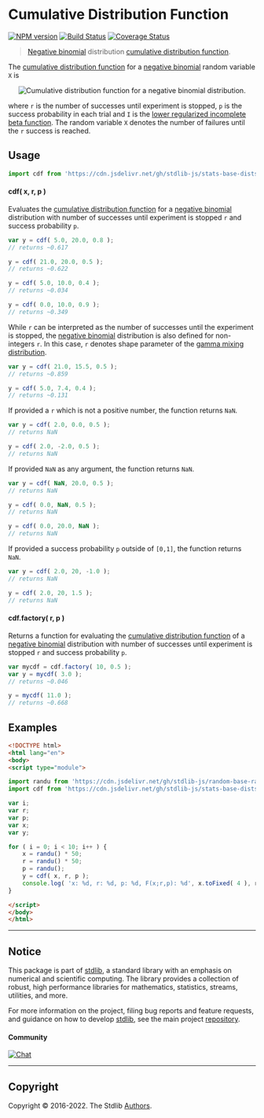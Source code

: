 <!--

@license Apache-2.0

Copyright (c) 2018 The Stdlib Authors.

Licensed under the Apache License, Version 2.0 (the "License");
you may not use this file except in compliance with the License.
You may obtain a copy of the License at

   http://www.apache.org/licenses/LICENSE-2.0

Unless required by applicable law or agreed to in writing, software
distributed under the License is distributed on an "AS IS" BASIS,
WITHOUT WARRANTIES OR CONDITIONS OF ANY KIND, either express or implied.
See the License for the specific language governing permissions and
limitations under the License.

-->

# Cumulative Distribution Function

[![NPM version][npm-image]][npm-url] [![Build Status][test-image]][test-url] [![Coverage Status][coverage-image]][coverage-url] <!-- [![dependencies][dependencies-image]][dependencies-url] -->

> [Negative binomial][negative-binomial-distribution] distribution [cumulative distribution function][cdf].

<section class="intro">

The [cumulative distribution function][cdf] for a [negative binomial][negative-binomial-distribution] random variable `X` is

<!-- <equation class="equation" label="eq:negative_binomial_cdf" align="center" raw="F(x;r,p)=1-I_p(x+1,r)" alt="Cumulative distribution function for a negative binomial distribution."> -->

<div class="equation" align="center" data-raw-text="F(x;r,p)=1-I_p(x+1,r)" data-equation="eq:negative_binomial_cdf">
    <img src="https://cdn.jsdelivr.net/gh/stdlib-js/stdlib@51534079fef45e990850102147e8945fb023d1d0/lib/node_modules/@stdlib/stats/base/dists/negative-binomial/cdf/docs/img/equation_negative_binomial_cdf.svg" alt="Cumulative distribution function for a negative binomial distribution.">
    <br>
</div>

<!-- </equation> -->

where `r` is the number of successes until experiment is stopped, `p` is the success probability in each trial and `I` is the [lower regularized incomplete beta function][incomplete-beta]. The random variable `X` denotes the number of failures until the `r` success is reached. 

</section>

<!-- /.intro -->



<section class="usage">

## Usage

```javascript
import cdf from 'https://cdn.jsdelivr.net/gh/stdlib-js/stats-base-dists-negative-binomial-cdf@esm/index.mjs';
```

#### cdf( x, r, p )

Evaluates the [cumulative distribution function][cdf] for a [negative binomial][negative-binomial-distribution] distribution with number of successes until experiment is stopped `r` and success probability `p`.

```javascript
var y = cdf( 5.0, 20.0, 0.8 );
// returns ~0.617

y = cdf( 21.0, 20.0, 0.5 );
// returns ~0.622

y = cdf( 5.0, 10.0, 0.4 );
// returns ~0.034

y = cdf( 0.0, 10.0, 0.9 );
// returns ~0.349
```

While `r` can be interpreted as the number of successes until the experiment is stopped, the [negative binomial][negative-binomial-distribution] distribution is also defined for non-integers `r`. In this case, `r` denotes shape parameter of the [gamma mixing distribution][negative-binomial-mixture-representation].

```javascript
var y = cdf( 21.0, 15.5, 0.5 );
// returns ~0.859

y = cdf( 5.0, 7.4, 0.4 );
// returns ~0.131
```

If provided a `r` which is not a positive number, the function returns `NaN`.

```javascript
var y = cdf( 2.0, 0.0, 0.5 );
// returns NaN

y = cdf( 2.0, -2.0, 0.5 );
// returns NaN
```

If provided `NaN` as any argument, the function returns `NaN`.

```javascript
var y = cdf( NaN, 20.0, 0.5 );
// returns NaN

y = cdf( 0.0, NaN, 0.5 );
// returns NaN

y = cdf( 0.0, 20.0, NaN );
// returns NaN
```

If provided a success probability `p` outside of `[0,1]`, the function returns `NaN`.

```javascript
var y = cdf( 2.0, 20, -1.0 );
// returns NaN

y = cdf( 2.0, 20, 1.5 );
// returns NaN
```

#### cdf.factory( r, p )

Returns a function for evaluating the [cumulative distribution function][cdf] of  a [negative binomial][negative-binomial-distribution] distribution with number of successes until experiment is stopped `r` and success probability `p`.

```javascript
var mycdf = cdf.factory( 10, 0.5 );
var y = mycdf( 3.0 );
// returns ~0.046

y = mycdf( 11.0 );
// returns ~0.668
```

</section>

<!-- /.usage -->

<section class="examples">

## Examples

<!-- eslint no-undef: "error" -->

```html
<!DOCTYPE html>
<html lang="en">
<body>
<script type="module">

import randu from 'https://cdn.jsdelivr.net/gh/stdlib-js/random-base-randu@esm/index.mjs';
import cdf from 'https://cdn.jsdelivr.net/gh/stdlib-js/stats-base-dists-negative-binomial-cdf@esm/index.mjs';

var i;
var r;
var p;
var x;
var y;

for ( i = 0; i < 10; i++ ) {
    x = randu() * 50;
    r = randu() * 50;
    p = randu();
    y = cdf( x, r, p );
    console.log( 'x: %d, r: %d, p: %d, F(x;r,p): %d', x.toFixed( 4 ), r.toFixed( 4 ), p.toFixed( 4 ), y.toFixed( 4 ) );
}

</script>
</body>
</html>
```

</section>

<!-- /.examples -->

<!-- Section for related `stdlib` packages. Do not manually edit this section, as it is automatically populated. -->

<section class="related">

</section>

<!-- /.related -->

<!-- Section for all links. Make sure to keep an empty line after the `section` element and another before the `/section` close. -->


<section class="main-repo" >

* * *

## Notice

This package is part of [stdlib][stdlib], a standard library with an emphasis on numerical and scientific computing. The library provides a collection of robust, high performance libraries for mathematics, statistics, streams, utilities, and more.

For more information on the project, filing bug reports and feature requests, and guidance on how to develop [stdlib][stdlib], see the main project [repository][stdlib].

#### Community

[![Chat][chat-image]][chat-url]

---

## Copyright

Copyright &copy; 2016-2022. The Stdlib [Authors][stdlib-authors].

</section>

<!-- /.stdlib -->

<!-- Section for all links. Make sure to keep an empty line after the `section` element and another before the `/section` close. -->

<section class="links">

[npm-image]: http://img.shields.io/npm/v/@stdlib/stats-base-dists-negative-binomial-cdf.svg
[npm-url]: https://npmjs.org/package/@stdlib/stats-base-dists-negative-binomial-cdf

[test-image]: https://github.com/stdlib-js/stats-base-dists-negative-binomial-cdf/actions/workflows/test.yml/badge.svg?branch=main
[test-url]: https://github.com/stdlib-js/stats-base-dists-negative-binomial-cdf/actions/workflows/test.yml?query=branch:main

[coverage-image]: https://img.shields.io/codecov/c/github/stdlib-js/stats-base-dists-negative-binomial-cdf/main.svg
[coverage-url]: https://codecov.io/github/stdlib-js/stats-base-dists-negative-binomial-cdf?branch=main

<!--

[dependencies-image]: https://img.shields.io/david/stdlib-js/stats-base-dists-negative-binomial-cdf.svg
[dependencies-url]: https://david-dm.org/stdlib-js/stats-base-dists-negative-binomial-cdf/main

-->

[chat-image]: https://img.shields.io/gitter/room/stdlib-js/stdlib.svg
[chat-url]: https://gitter.im/stdlib-js/stdlib/

[stdlib]: https://github.com/stdlib-js/stdlib

[stdlib-authors]: https://github.com/stdlib-js/stdlib/graphs/contributors

[umd]: https://github.com/umdjs/umd
[es-module]: https://developer.mozilla.org/en-US/docs/Web/JavaScript/Guide/Modules

[deno-url]: https://github.com/stdlib-js/stats-base-dists-negative-binomial-cdf/tree/deno
[umd-url]: https://github.com/stdlib-js/stats-base-dists-negative-binomial-cdf/tree/umd
[esm-url]: https://github.com/stdlib-js/stats-base-dists-negative-binomial-cdf/tree/esm

[cdf]: https://en.wikipedia.org/wiki/Cumulative_distribution_function

[incomplete-beta]: https://en.wikipedia.org/wiki/Beta_function#Incomplete_beta_function

[negative-binomial-mixture-representation]: https://en.wikipedia.org/wiki/Negative_binomial_distribution#Gamma.E2.80.93Poisson_mixture

[negative-binomial-distribution]: https://en.wikipedia.org/wiki/Negative_binomial_distribution

</section>

<!-- /.links -->
